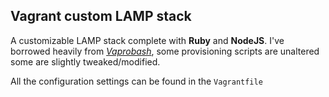## Vagrant custom LAMP stack

A customizable LAMP stack complete with **Ruby** and **NodeJS**. I've borrowed heavily from *[Vaprobash](https://github.com/fideloper/Vaprobash/)*, some provisioning scripts are unaltered some are slightly tweaked/modified.

All the configuration settings can be found in the `Vagrantfile`
